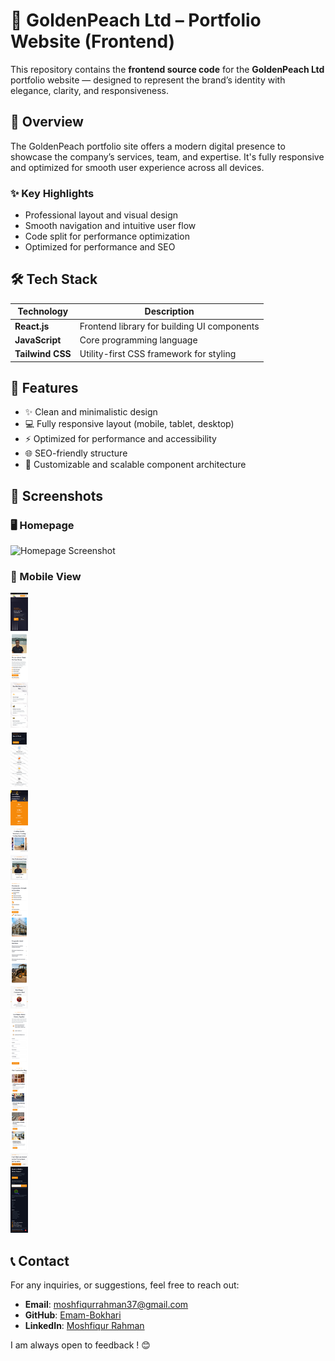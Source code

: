 # 🍑 GoldenPeach Ltd – Portfolio Website (Frontend)

This repository contains the **frontend source code** for the **GoldenPeach Ltd** portfolio website — designed to represent the brand’s identity with elegance, clarity, and responsiveness.

## 🚀 Overview

The GoldenPeach portfolio site offers a modern digital presence to showcase the company’s services, team, and expertise. It's fully responsive and optimized for smooth user experience across all devices.

### ✨ Key Highlights

- Professional layout and visual design
- Smooth navigation and intuitive user flow
- Code split for performance optimization
- Optimized for performance and SEO

## 🛠️ Tech Stack

| Technology       | Description                                 |
| ---------------- | ------------------------------------------- |
| **React.js**     | Frontend library for building UI components |
| **JavaScript**   | Core programming language                   |
| **Tailwind CSS** | Utility-first CSS framework for styling     |

## 📐 Features

- ✨ Clean and minimalistic design
- 💻 Fully responsive layout (mobile, tablet, desktop)
- ⚡ Optimized for performance and accessibility
- 🌐 SEO-friendly structure
- 🎨 Customizable and scalable component architecture

## 📸 Screenshots

### 🖥️ Homepage

![Homepage Screenshot](./src/assets/screenshots/home.png)

### 📱 Mobile View

![Mobile View Screenshot](./src/assets/screenshots/mobile.png)

## 📞 Contact

For any inquiries, or suggestions, feel free to reach out:

- **Email**: [moshfiqurrahman37@gmail.com](mailto:moshfiqurrahman37@gmail.com)
- **GitHub**: [Emam-Bokhari](https://github.com/Emam-Bokhari)
- **LinkedIn**: [Moshfiqur Rahman](https://www.linkedin.com/in/moshfiqur-rahman-emam-bokhari/)

I am always open to feedback ! 😊
